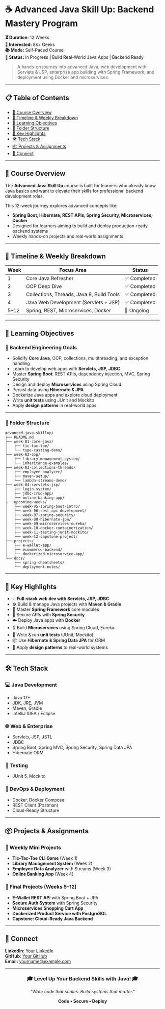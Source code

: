 # ☕ Advanced Java Skill Up: Backend Mastery Program

**⏳ Duration:** 12 Weeks  
**👥 Interested:** 8k+ Geeks  
**📚 Mode:** Self-Paced Course  
**🚀 Status:** In Progress | Build Real-World Java Apps | Backend Ready

> A hands-on journey into advanced Java, web development with Servlets & JSP, enterprise app building with Spring Framework, and deployment using Docker and microservices.

---

## 📋 Table of Contents

- [📘 Course Overview](#-course-overview)
- [📅 Timeline & Weekly Breakdown](#-timeline--weekly-breakdown)
- [🎯 Learning Objectives](#-learning-objectives)
- [📁 Folder Structure](#-folder-structure)
- [🌟 Key Highlights](#-key-highlights)
- [🛠️ Tech Stack](#️-tech-stack)
- [📦 Projects & Assignments](#-projects--assignments)
- [🤝 Connect](#-connect)

---

## 📘 Course Overview

The **Advanced Java Skill Up** course is built for learners who already know Java basics and want to elevate their skills for professional backend development roles.

This 12-week journey explores advanced concepts like:
- **Spring Boot, Hibernate, REST APIs, Spring Security, Microservices, Docker**
- Designed for learners aiming to build and deploy production-ready backend systems
- Weekly hands-on projects and real-world assignments

---

## 📅 Timeline & Weekly Breakdown

| Week | Focus Area                            | Status       |
|------|----------------------------------------|--------------|
| 1    | Core Java Refresher                    | ✅ Completed |
| 2    | OOP Deep Dive                          | ✅ Completed |
| 3    | Collections, Threads, Java 8, Build Tools | ✅ Completed |
| 4    | Java Web Development (Servlets + JSP)  | ✅ Completed |
| 5–12 | Spring, REST, Microservices, Docker    | 🔄 Ongoing   |

---

## 🎯 Learning Objectives

### 💼 Backend Engineering Goals

- Solidify **Core Java**, OOP, collections, multithreading, and exception handling
- Learn to develop web apps with **Servlets, JSP, JDBC**
- Master **Spring Boot**: REST APIs, dependency injection, MVC, Spring Security
- Design and deploy **Microservices** using Spring Cloud
- Persist data using **Hibernate & JPA**
- Dockerize Java apps and explore cloud deployment
- Write **unit tests** using JUnit and Mockito
- Apply **design patterns** in real-world apps

---

### 📁 Folder Structure

```text
advanced-java-skillup/
├── README.md
├── week-01-core-java/
│   ├── tic-tac-toe/
│   └── type-casting-demo/
├── week-02-oop/
│   ├── library-management-system/
│   └── inheritance-examples/
├── week-03-collections-threads/
│   ├── employee-analyzer/
│   ├── maven-setup/
│   └── lambda-streams-demo/
├── week-04-servlets-jsp/
│   ├── login-system/
│   ├── jdbc-crud-app/
│   └── online-banking-app/
├── upcoming-weeks/
│   ├── week-05-spring-boot-intro/
│   ├── week-06-rest-api-development/
│   ├── week-07-spring-security/
│   ├── week-08-hibernate-jpa/
│   ├── week-09-microservices-eureka/
│   ├── week-10-docker-containerization/
│   ├── week-11-testing-junit-mockito/
│   └── week-12-capstone-project/
├── projects/
│   ├── e-wallet-app/
│   ├── ecommerce-backend/
│   └── dockerized-microservice-app/
└── docs/
    ├── spring-cheatsheets/
    └── deployment-notes/
```

---

## 🌟 Key Highlights

- 💡 **Full-stack web dev with Servlets, JSP, JDBC**
- ⚙️ Build & manage Java projects with **Maven & Gradle**
- 🧩 Master **Spring Framework** core modules
- 🔐 Secure APIs with **Spring Security**
- ☁️ Deploy Java apps with **Docker**
- 🔃 Build **Microservices** using Spring Cloud, Eureka
- 🧪 Write & run **unit tests** (JUnit, Mockito)
- 📦 Use **Hibernate & Spring Data JPA** for ORM
- 🧱 Apply **design patterns** to real-world systems

---

## 🛠️ Tech Stack

### 💻 Java Development
- Java 17+
- JDK, JRE, JVM
- Maven, Gradle
- IntelliJ IDEA / Eclipse

### 🌐 Web & Enterprise
- Servlets, JSP, JSTL
- JDBC
- Spring Boot, Spring MVC, Spring Security, Spring Data JPA
- Hibernate ORM

### 🧪 Testing
- JUnit 5, Mockito

### 🐳 DevOps & Deployment
- Docker, Docker Compose
- REST Client (Postman)
- Cloud-Ready Structure

---

## 📦 Projects & Assignments

### 📝 Weekly Mini Projects
- **Tic-Tac-Toe CLI Game** (Week 1)
- **Library Management System** (Week 2)
- **Employee Data Analyzer** with Streams (Week 3)
- **Online Banking App** (Week 4)

### 🚀 Final Projects (Weeks 5–12)
- **E-Wallet REST API** with Spring Boot + JPA
- **Secure Auth System** with Spring Security
- **Microservices Shopping Cart App**
- **Dockerized Product Service with PostgreSQL**
- **Capstone: Cloud-Ready Java Backend**

---

## 🤝 Connect

**LinkedIn:** [Your LinkedIn](https://linkedin.com/in/your-profile)  
**GitHub:** [Your GitHub](https://github.com/your-username)  
**Email:** [yourname@example.com](mailto:yourname@example.com)  

---

<div align="center">
  <h3>🎓 Level Up Your Backend Skills with Java! 🎓</h3>
  <p><em>"Write code that scales. Build systems that matter."</em></p>
  <p><strong>Code • Secure • Deploy</strong></p>
</div>
